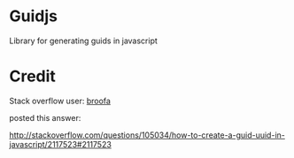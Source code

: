 Guidjs
======

Library for generating guids in javascript


Credit
======
Stack overflow user: [broofa](http://stackoverflow.com/questions/105034/how-to-create-a-guid-uuid-in-javascript/2117523#2117523)

posted this answer:

http://stackoverflow.com/questions/105034/how-to-create-a-guid-uuid-in-javascript/2117523#2117523
